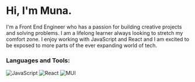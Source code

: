 # Hi, I'm Muna.
I'm a Front End Engineer who has a passion for building creative
projects and solving problems. I am a lifelong learner
always looking to stretch my comfort zone.
I enjoy working with JavaScript and React and I am excited
to be exposed to more parts of the ever expanding world
of tech.

### Languages and Tools:
![JavaScript](https://img.shields.io/badge/javascript-%23323330.svg?style=for-the-badge&logo=javascript&logoColor=%23F7DF1E)
![React](https://img.shields.io/badge/react-%2320232a.svg?style=for-the-badge&logo=react&logoColor=%2361DAFB)
![MUI](https://img.shields.io/badge/MUI-%230081CB.svg?style=for-the-badge&logo=material-ui&logoColor=white)
